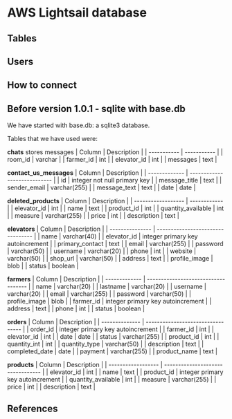 # AWS Lightsail database

## Tables

## Users

## How to connect

## Before version 1.0.1 - sqlite with base.db
We have started with base.db: a sqlite3 database.

Tables that we have used were:

**chats** stores messages
| Column      | Description |
| ----------- | ----------- |
| room_id     | varchar     |
| farmer_id   | int         |
| elevator_id | int         |
| messages    | text        |

**contact_us_messages**
| Column        | Description                  |
| ------------- | ---------------------------- |
| id            | integer not null primary key |
| message_title | text                         |
| sender_email  | varchar(255)                 |
| message_text  | text                         |
| date          | date                         |

**deleted_products**
| Column             | Description  |
| ------------------ | ------------ |
| elevator_id        | int          |
| name               | text         |
| product_id         | int          |
| quantity_available | int          |
| measure            | varchar(255) |
| price              | int          |
| description        | text         |

**elevators**
| Column          | Description                       |
| --------------- | --------------------------------- |
| name            | varchar(40)                       |
| elevator_id     | integer primary key autoincrement |
| primary_contact | text                              |
| email           | varchar(255)                      |
| password        | varchar(50)                       |
| username        | varchar(20)                       |
| phone           | int                               |
| website         | varchar(50)                       |
| shop_url        | varchar(50)                       |
| address         | text                              |
| profile_image   | blob                              |
| status          | boolean                           |

**farmers**
| Column        | Description                         |
| ------------- | ----------------------------------- |
| name          | varchar(20)                         |
| lastname      | varchar(20)                         |
| username      | varchar(20)                         |
| email         | varchar(255)                        |
| password      | varchar(50)                         |
| profile_image | blob                                |
| farmer_id     | integer primary  key  autoincrement |
| address       | text                                |
| phone         | int                                 |
| status        | boolean                             |

**orders**
| Column         | Description                       |
| -------------- | --------------------------------- |
| order_id       | integer primary key autoincrement |
| farmer_id      | int                               |
| elevator_id    | int                               |
| date           | date                              |
| status         | varchar(255)                      |
| product_id     | int                               |
| quantity_int   | int                               |
| quantity_type  | varchar(50)                       |
| description    | text                              |
| completed_date | date                              |
| payment        | varchar(255)                      |
| product_name   | text                              |

**products**
| Column             | Description                       |
| ------------------ | --------------------------------- |
| elevator_id        | int                               |
| name               | text                              |
| product_id         | integer primary key autoincrement |
| quantity_available | int                               |
| measure            | varchar(255)                      |
| price              | int                               |
| description        | text                              |


## References